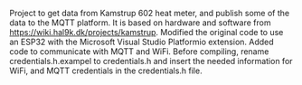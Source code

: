 Project to get data from Kamstrup 602 heat meter, and publish some of the data to the MQTT platform.
It is based on hardware and software from https://wiki.hal9k.dk/projects/kamstrup.
Modified the original code to use an  ESP32 with the Microsoft Visual Studio  Platformio extension.
Added code to communicate with MQTT and WiFi.
Before compiling, rename credentials.h.exampel to credentials.h and insert the needed information for WiFi, and MQTT credentials in the credentials.h file.